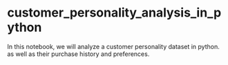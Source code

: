 # customer_personality_analysis_in_python
In this notebook, we will analyze a customer personality dataset in python. as well as their purchase history and preferences.
